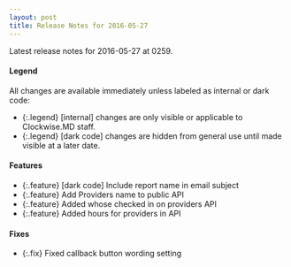 ```yaml
---
layout: post
title: Release Notes for 2016-05-27
---
```


Latest release notes for 2016-05-27 at 0259.

<div class='legend' markdown='1'>

#### Legend

All changes are available immediately unless labeled as internal or dark code:

- {:.legend} [internal] changes are only visible or applicable to Clockwise.MD staff.
- {:.legend} [dark code] changes are hidden from general use until made visible at a later date.

</div>

<div class='features' markdown='1'>

#### Features

- {:.feature} [dark code] Include report name in email subject
- {:.feature} Add Providers name to public API
- {:.feature} Added whose checked in on providers API
- {:.feature} Added hours for providers in API

</div>

<div class='fixes' markdown='1'>

#### Fixes

- {:.fix} Fixed callback button wording setting

</div>
